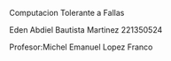 Computacion Tolerante a Fallas

Eden Abdiel Bautista Martinez 221350524

Profesor:Michel Emanuel Lopez Franco
